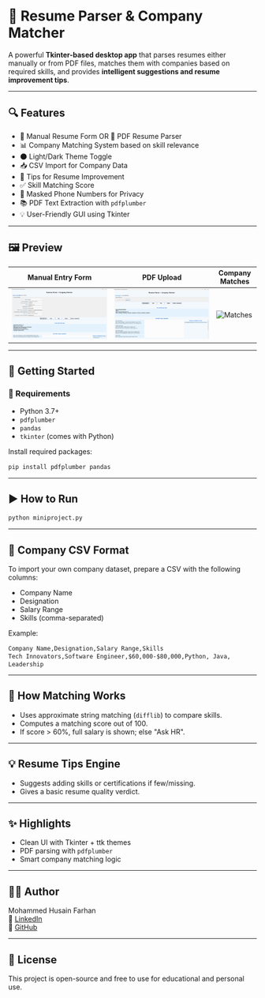 # 🧠 Resume Parser & Company Matcher

A powerful **Tkinter-based desktop app** that parses resumes either manually or from PDF files, matches them with companies based on required skills, and provides **intelligent suggestions and resume improvement tips**.

---

## 🔍 Features

- 📝 Manual Resume Form OR 📄 PDF Resume Parser
- 📊 Company Matching System based on skill relevance
- 🌑 Light/Dark Theme Toggle
- 📥 CSV Import for Company Data
- 📌 Tips for Resume Improvement
- ✅ Skill Matching Score
- 🔐 Masked Phone Numbers for Privacy
- 📚 PDF Text Extraction with `pdfplumber`
- 💡 User-Friendly GUI using Tkinter

---

## 🖼️ Preview

| Manual Entry Form | PDF Upload | Company Matches |
|-------------------|------------|------------------|
| ![Manual](docs/Manual_Input.png) | ![PDF](Resume_Parser/docs/Pdf_Input.png) | ![Matches](docs/matches.png) |

---

## 🚀 Getting Started

### 🔧 Requirements

- Python 3.7+
- `pdfplumber`
- `pandas`
- `tkinter` (comes with Python)

Install required packages:

```bash
pip install pdfplumber pandas
```

---

## ▶️ How to Run

```bash
python miniproject.py
```

---

## 🏢 Company CSV Format

To import your own company dataset, prepare a CSV with the following columns:

- Company Name
- Designation
- Salary Range
- Skills (comma-separated)

Example:
```csv
Company Name,Designation,Salary Range,Skills
Tech Innovators,Software Engineer,$60,000-$80,000,Python, Java, Leadership
```

---

## 🎯 How Matching Works

- Uses approximate string matching (`difflib`) to compare skills.
- Computes a matching score out of 100.
- If score > 60%, full salary is shown; else "Ask HR".

---

## 💡 Resume Tips Engine

- Suggests adding skills or certifications if few/missing.
- Gives a basic resume quality verdict.

---

## ✨ Highlights

- Clean UI with Tkinter + ttk themes
- PDF parsing with `pdfplumber`
- Smart company matching logic

---

## 🧑‍💻 Author

Mohammed Husain Farhan  
🔗 [LinkedIn](https://www.linkedin.com/in/mohammed-husain-farhan/)  
🔗 [GitHub](https://github.com/HusainFarhan)

---

## 📜 License

This project is open-source and free to use for educational and personal use.
